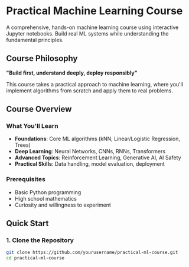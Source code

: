 # Practical Machine Learning Course

A comprehensive, hands-on machine learning course using interactive Jupyter notebooks. Build real ML systems while understanding the fundamental principles.

## Course Philosophy

**"Build first, understand deeply, deploy responsibly"**

This course takes a practical approach to machine learning, where you'll implement algorithms from scratch and apply them to real problems.

## Course Overview

### What You'll Learn
- **Foundations**: Core ML algorithms (kNN, Linear/Logistic Regression, Trees)
- **Deep Learning**: Neural Networks, CNNs, RNNs, Transformers
- **Advanced Topics**: Reinforcement Learning, Generative AI, AI Safety
- **Practical Skills**: Data handling, model evaluation, deployment

### Prerequisites
- Basic Python programming
- High school mathematics
- Curiosity and willingness to experiment

## Quick Start

### 1. Clone the Repository
```bash
git clone https://github.com/yourusername/practical-ml-course.git
cd practical-ml-course